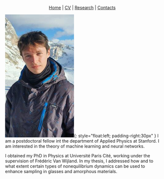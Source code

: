 <p align="center">
  <a href="https://federicoghimenti.github.io">Home</a> |
  <a href="https://federicoghimenti.github.io/cv">CV</a> |
  <a href="https://federicoghimenti.github.io/research">Research</a> |
  <a href="https://federicoghimenti.github.io/contacts">Contacts</a>
</p>

![Image](ProfilePicture.jpeg){: style="float:left; padding-right:30px" }
I am a postdoctoral fellow int the department of Applied Physics at Stanford. I am interested in the theory of machine learning and neural networks.

I obtained my PhD in Physics at Université Paris Cité, working under the supervision of Frédéric Van Wijland. In my thesis, I addressed how and to what extent certain types of nonequilibrium dynamics can be used to enhance sampling in glasses and amorphous materials. 
<br clear="left"/>

<head>
  <title>federicoghimenti.github.io</title>
  <meta name="google-site-verification" content="googleaf73a127a1ada9c8.html" />
</head>
